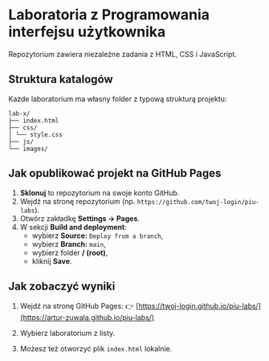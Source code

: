 # Laboratoria z Programowania interfejsu użytkownika

Repozytorium zawiera niezależne zadania z HTML, CSS i JavaScript.

## Struktura katalogów

Każde laboratorium ma własny folder z typową strukturą projektu:

```
lab-x/
├── index.html
├── css/
│ └── style.css
├── js/
└── images/
```

## Jak opublikować projekt na GitHub Pages

1. **Sklonuj** to repozytorium na swoje konto GitHub.
2. Wejdź na stronę repozytorium (np. `https://github.com/twoj-login/piu-labs`).
3. Otwórz zakładkę **Settings → Pages**.
4. W sekcji **Build and deployment**:
   - wybierz **Source:** `Deploy from a branch`,
   - wybierz **Branch:** `main`,
   - wybierz folder **/ (root)**,
   - kliknij **Save**.

## Jak zobaczyć wyniki

1. Wejdź na stronę GitHub Pages:
   👉 [https://twoj-login.github.io/piu-labs/](https://artur-zuwala.github.io/piu-labs/)

2. Wybierz laboratorium z listy.

3. Możesz też otworzyć plik `index.html` lokalnie.

